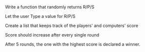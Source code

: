 Write a function that randomly returns R/P/S

Let the user Type a value for R/P/S

Create a list that keeps track of the players' and computers' score

Score should increase after every single round

After 5 rounds, the one with the highest score is declared a winner.